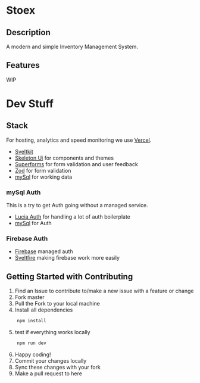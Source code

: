 # Stoex

## Description

A modern and simple Inventory Management System.

## Features

WIP

# Dev Stuff

## Stack

For hosting, analytics and speed monitoring we use [Vercel](https://vercel.com).

- [Sveltkit](https://kit.svelte.dev/docs/introduction)
- [Skeleton Ui](https://www.skeleton.dev/docs/get-started) for components and themes
- [Superforms](https://superforms.rocks/) for form validation and user feedback
- [Zod](https://zod.dev/) for form validation
- [mySql](https://www.mysql.com/) for working data

### mySql Auth
This is a try to get Auth going without a managed service. 
- [Lucia Auth](https://lucia-auth.com/) for handling a lot of auth boilerplate
- [mySql](https://www.mysql.com/) for Auth
### Firebase Auth
- [Firebase](https://firebase.google.com/) managed auth
- [Sveltfire](https://github.com/codediodeio/sveltefire/tree/master) making firebase work more easily


## Getting Started with Contributing 

1. Find an Issue to contribute to/make a new issue with a feature or change
2. Fork master 
3. Pull the Fork to your local machine
4. Install all dependencies 
```bash
    npm install
```
5. test if everything works locally
```bash
    npm run dev
```
6. Happy coding!
7. Commit your changes locally
8. Sync these changes with your fork
9. Make a pull request to here
